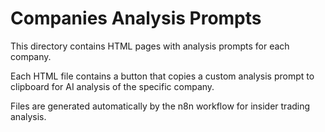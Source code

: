 # Companies Analysis Prompts

This directory contains HTML pages with analysis prompts for each company.

Each HTML file contains a button that copies a custom analysis prompt to clipboard for AI analysis of the specific company.

Files are generated automatically by the n8n workflow for insider trading analysis.
